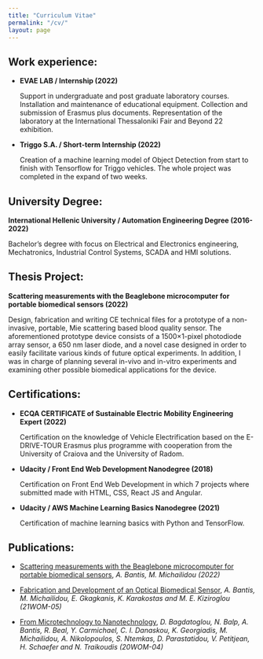 ```yaml
---
title: "Curriculum Vitae"
permalink: "/cv/"
layout: page
---
```


## Work experience:

 - **EVAE LAB / Internship (2022)** 
   
   Support in undergraduate and post graduate laboratory courses.
   Installation and maintenance of educational equipment. Collection and
   submission of Erasmus plus documents. Representation of the
   laboratory at the International Thessaloniki Fair and Beyond 22
   exhibition.
 - **Triggo S.A. / Short-term Internship (2022)**
   
   Creation of a machine learning model of Object Detection from start
   to finish with Tensorflow for Triggo vehicles. The whole project was
   completed in the expand of two weeks.


## **University Degree:**

 **International Hellenic University / Automation Engineering Degree (2016-2022)**

 Bachelor’s degree with focus on Electrical and Electronics engineering,
Mechatronics, Industrial Control Systems, SCADA and HMI solutions.

## Thesis Project:

**Scattering measurements with the
Beaglebone microcomputer for portable
biomedical sensors (2022)** 

Design, fabrication and writing CE technical files for a prototype of a non-invasive, portable, Mie scattering based blood quality sensor. The aforementioned prototype device consists of a 1500×1-pixel photodiode array sensor, a
650 nm laser diode, and a novel case designed in order to easily facilitate various kinds of future optical experiments. In addition, I was in charge of planning several in-vivo and in-vitro experiments and examining other possible biomedical applications for the device.


## **Certifications:**

 - **ECQA CERTIFICATE of Sustainable Electric Mobility Engineering Expert (2022)**
   
   Certification on the knowledge of Vehicle Electrification based on
   the E-DRIVE-TOUR Erasmus plus programme with cooperation from the
   University of Craiova and the University of Radom.
   
   
 - **Udacity / Front End Web Development Nanodegree (2018)**

   
   Certification on Front End Web Development in which 7 projects where
   submitted made with HTML, CSS, React JS and Angular.
   

 - **Udacity / AWS Machine Learning Basics Nanodegree (2021)**


   Certification of machine learning basics with Python and TensorFlow.

## **Publications:**
* [Scattering measurements with the Beaglebone microcomputer for portable biomedical sensors](http://microengineering.iem.ihu.gr/repo/2022MichailidouBantis.pdf), _A. Bantis, M. Michailidou (2022)_


* [Fabrication and Development of an Optical Biomedical Sensor](http://www.microengineering.teithe.gr/WoMGREECE2021/2021_WOM_Proceedings.pdf), _A. Bantis, M. Michailidou, E. Gkagkanis, K. Karakostas and M. E. Kiziroglou (21WOM-05)_


* [From Microtechnology to Nanotechnology](http://www.microengineering.teithe.gr/WoMGREECE2020/2020_WOM_Proceedings.pdf), _D. Bagdatoglou, N. Balp, A. Bantis, R. Beal, Y. Carmichael, C. I. Danaskou, K. Georgiadis, M. Michailidou, A. Nikolopoulos, S. Ntemkas, D. Parastatidou, V. Petitjean, H. Schaefer and N. Traikoudis (20WOM-04)_

